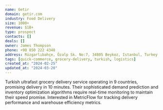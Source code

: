 ```yaml
---
name: Getir
domain: getir.com
industry: Food Delivery
size: 1000+
revenue: $1B+
type: prospect
contacts: []
deals: []
owner: James Thompson
phone: +90 850 222 4348
address: Rüzgarlıbahçe, Özalp Sk. No:7, 34805 Beykoz, Istanbul, Turkey
tags: [quick-commerce, grocery-delivery, turkish, logistics]
created_at: "2024-02-25"
updated_at: "2024-03-20"
---
```


Turkish ultrafast grocery delivery service operating in 9 countries, promising delivery in 10 minutes. Their sophisticated demand prediction and inventory optimization algorithms require real-time monitoring to maintain their speed promise. Interested in MetricFlow for tracking delivery performance and warehouse efficiency metrics.